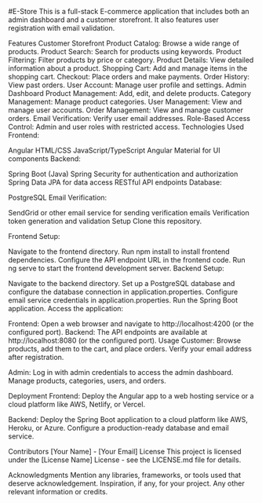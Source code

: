 
#E-Store 
This is a full-stack E-commerce application that includes both an admin dashboard and a customer storefront. It also features user registration with email validation.

Features
Customer Storefront
Product Catalog: Browse a wide range of products.
Product Search: Search for products using keywords.
Product Filtering: Filter products by price or category.
Product Details: View detailed information about a product.
Shopping Cart: Add and manage items in the shopping cart.
Checkout: Place orders and make payments.
Order History: View past orders.
User Account: Manage user profile and settings.
Admin Dashboard
Product Management: Add, edit, and delete products.
Category Management: Manage product categories.
User Management: View and manage user accounts.
Order Management: View and manage customer orders.
Email Verification: Verify user email addresses.
Role-Based Access Control: Admin and user roles with restricted access.
Technologies Used
Frontend:

Angular
HTML/CSS
JavaScript/TypeScript
Angular Material for UI components
Backend:

Spring Boot (Java)
Spring Security for authentication and authorization
Spring Data JPA for data access
RESTful API endpoints
Database:

PostgreSQL
Email Verification:

SendGrid or other email service for sending verification emails
Verification token generation and validation
Setup
Clone this repository.

Frontend Setup:

Navigate to the frontend directory.
Run npm install to install frontend dependencies.
Configure the API endpoint URL in the frontend code.
Run ng serve to start the frontend development server.
Backend Setup:

Navigate to the backend directory.
Set up a PostgreSQL database and configure the database connection in application.properties.
Configure email service credentials in application.properties.
Run the Spring Boot application.
Access the application:

Frontend: Open a web browser and navigate to http://localhost:4200 (or the configured port).
Backend: The API endpoints are available at http://localhost:8080 (or the configured port).
Usage
Customer: Browse products, add them to the cart, and place orders. Verify your email address after registration.

Admin: Log in with admin credentials to access the admin dashboard. Manage products, categories, users, and orders.

Deployment
Frontend: Deploy the Angular app to a web hosting service or a cloud platform like AWS, Netlify, or Vercel.

Backend: Deploy the Spring Boot application to a cloud platform like AWS, Heroku, or Azure. Configure a production-ready database and email service.

Contributors
[Your Name] - [Your Email]
License
This project is licensed under the [License Name] License - see the LICENSE.md file for details.

Acknowledgments
Mention any libraries, frameworks, or tools used that deserve acknowledgement.
Inspiration, if any, for your project.
Any other relevant information or credits.

